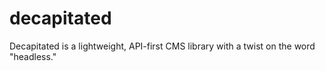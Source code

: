 # decapitated

Decapitated is a lightweight, API-first CMS library with a twist on the word "headless."
